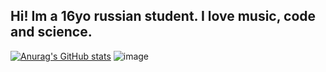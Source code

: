 ## Hi! Im a 16yo russian student. I love music, code and science.
[![Anurag's GitHub stats](https://github-readme-stats.vercel.app/api?username=thendrxie)](https://github.com/anuraghazra/github-readme-stats)
![image](https://user-images.githubusercontent.com/43712020/109539879-d9c1a700-7ad2-11eb-8213-5fa8e1916e35.png)
